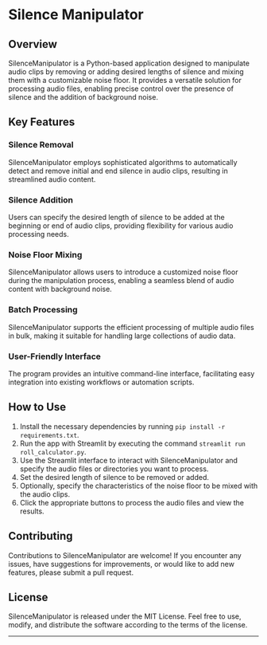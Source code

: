 # Silence Manipulator

## Overview

SilenceManipulator is a Python-based application designed to manipulate audio clips by removing or adding desired lengths of silence and mixing them with a customizable noise floor. It provides a versatile solution for processing audio files, enabling precise control over the presence of silence and the addition of background noise.

## Key Features

### Silence Removal

SilenceManipulator employs sophisticated algorithms to automatically detect and remove initial and end silence in audio clips, resulting in streamlined audio content.

### Silence Addition

Users can specify the desired length of silence to be added at the beginning or end of audio clips, providing flexibility for various audio processing needs.

### Noise Floor Mixing

SilenceManipulator allows users to introduce a customized noise floor during the manipulation process, enabling a seamless blend of audio content with background noise.

### Batch Processing

SilenceManipulator supports the efficient processing of multiple audio files in bulk, making it suitable for handling large collections of audio data.

### User-Friendly Interface

The program provides an intuitive command-line interface, facilitating easy integration into existing workflows or automation scripts.

## How to Use

1. Install the necessary dependencies by running `pip install -r requirements.txt`.
2. Run the app with Streamlit by executing the command `streamlit run roll_calculator.py`.
3. Use the Streamlit interface to interact with SilenceManipulator and specify the audio files or directories you want to process.
4. Set the desired length of silence to be removed or added.
5. Optionally, specify the characteristics of the noise floor to be mixed with the audio clips.
6. Click the appropriate buttons to process the audio files and view the results.

## Contributing

Contributions to SilenceManipulator are welcome! If you encounter any issues, have suggestions for improvements, or would like to add new features, please submit a pull request.

## License

SilenceManipulator is released under the MIT License. Feel free to use, modify, and distribute the software according to the terms of the license.

---
